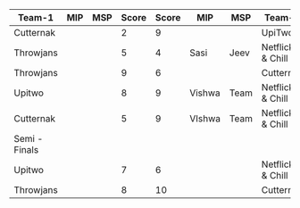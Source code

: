 | Team-1        | MIP | MSP | Score | Score | MIP    | MSP  | Team-2            |
|---------------|-----|-----|-------|-------|--------|------|-------------------|
| Cutternak     |     |     | 2     | 9     |        |      | UpiTwo            |
| Throwjans     |     |     | 5     | 4     | Sasi   | Jeev | Netflicks & Chill |
| Throwjans     |     |     | 9     | 6     |        |      | Cutternak         |
| Upitwo        |     |     | 8     | 9     | Vishwa | Team | Netflicks & Chill |
| Cutternak     |     |     | 5     | 9     | VIshwa | Team | Netflicks & Chill |
| Semi - Finals |     |     |       |       |        |      |                   |
| Upitwo        |     |     | 7     | 6     |        |      | Netflicks & Chill |
| Throwjans     |     |     | 8     | 10    |        |      | Cutternak         |
